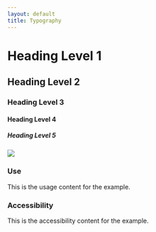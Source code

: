 ```yaml
---
layout: default
title: Typography
---
```


<div class="preview">
  <!-- Add HTML markup for example here -->
  <h1>Heading Level 1</h1>
  <h2>Heading Level 2</h2>
  <h3>Heading Level 3</h3>
  <h4>Heading Level 4</h4>
  <h5>Heading Level 5</h5>

  <img src="{{ site.baseurl }}/assets/img/static/Typography_UI_v1.png">
</div>

<div class="grid-box">
  <div class="grid-item width-one-half annotation">
    <h3>Use</h3>
    <p>This is the usage content for the example.</p>
  </div>
  <div class="grid-item width-one-half annotation">
    <h3>Accessibility</h3>
    <p>This is the accessibility content for the example.</p>
  </div>  
</div> 